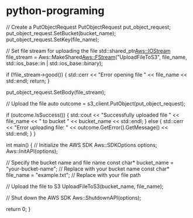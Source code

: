 # python-programing
// Create a PutObjectRequest
PutObjectRequest put_object_request;
put_object_request.SetBucket(bucket_name);
put_object_request.SetKey(file_name);

// Set file stream for uploading the file
std::shared_ptr<Aws::IOStream> file_stream = Aws::MakeShared<Aws::FStream>("UploadFileToS3",
    file_name, std::ios_base::in | std::ios_base::binary);

if (!file_stream->good()) {
    std::cerr << "Error opening file " << file_name << std::endl;
    return;
}

put_object_request.SetBody(file_stream);

// Upload the file
auto outcome = s3_client.PutObject(put_object_request);

if (outcome.IsSuccess()) {
    std::cout << "Successfully uploaded file " << file_name << " to bucket " << bucket_name << std::endl;
} else {
    std::cerr << "Error uploading file: " << outcome.GetError().GetMessage() << std::endl;
}
}

int main() { // Initialize the AWS SDK Aws::SDKOptions options; Aws::InitAPI(options);

// Specify the bucket name and file name
const char* bucket_name = "your-bucket-name";  // Replace with your bucket name
const char* file_name = "example.txt";  // Replace with your file path

// Upload the file to S3
UploadFileToS3(bucket_name, file_name);

// Shut down the AWS SDK
Aws::ShutdownAPI(options);

return 0;
}
